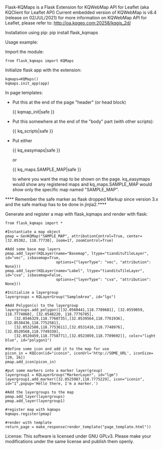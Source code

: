 Flask-KQMaps is a Flask Extension for KQWebMap API for Leaflet (aka KQClient for Leaflet API)
Current embedded version of KQWebMap is v8.4 (release on 02/JUL/2021)
for more information on KQWebMap API for Leaflet, please refer to: http://oa.kqgeo.com:20258/kqgis_2d/

Installation using pip:
pip install flask_kqmaps

Usage example:

Import the module:

    from flask_kqmaps import KQMaps

Initialize flask app with the extension:

    kqmaps=KQMaps()
    kqmaps.init_app(app)

In page templates:
- Put this at the end of the page "header" (or head block)

    {{ kqmap_init|safe }}

- Put this somewhere at the end of the "body" part (with other scripts):

    {{ kq_scripts|safe }}

- Put either 

    {{ kq_easymaps|safe }}
    
  or 
  
    {{ kq_maps.SAMPLE_MAP|safe }}
  
  to where you want the map to be shown on the page. kq_easymaps would show any registered maps and kq_maps.SAMPLE_MAP would show only the specific map named "SAMPLE_MAP".

**** Remember the safe marker as flask dropped Markup since version 3.x and the safe markup has to be done in jinjia2.****


Generate and register a map with flask_kqmaps and render with flask:

    from flask_kqmaps import *

    #Instantiate a map object
    pmap = GenKQMap("SAMPLE_MAP", attributionControl=True, center=[32.05382, 118.77730], zoom=17, zoomControl=True)

    #Add some base map layers
    pmap.add_layer(KQLayer(name="Basemap", ltype="tiandituTileLayer", id="vec", isbasemap=True,
                           options={"layerType": "vec", "attribution": None}))
    pmap.add_layer(KQLayer(name="Label", ltype="tiandituTileLayer", id="cva", isbasemap=False,
                           options={"layerType": "cva", "attribution": None}))

    #Initialize a layergroup
    layergroups = KQLayerGroup("SampleArea", id="lgs")

    #Add Polygon(s) to the layergroup
    layergroups.add_polygon([[32.0560441,118.7789681], [32.0559059, 118.7774060], [32.0548220, 118.7776785],
        [32.0546329,118.7760735],[32.0539564,118.7761936],[32.0538436,118.7752581],
        [32.0532580,118.7753611],[32.0531416,118.7748976],[32.0520568,118.7749330],
        [32.0520459,118.7758771],[32.0523059,118.7789692]], color="light blue", id="polygon1")

    #define some icon and add it to the map for use
    picon_in = KQIcon(id="iconin", iconUrl='http://SOME_URL', iconSize=[29, 26])
    pmap.add_icon(picon_in)

    #put some markers into a marker layer(group)
    layergroup1 = KQLayerGroup("MarkerLayer", id="lgm")
    layergroup1.add_marker([32.0525987,118.7775229], icon="iconin", id="1",popup='Hello there, I'm a marker.')

    #Add the layergroups to the map
    pmap.add_layer(layergroups)
    pmap.add_layer(layergroup1)

    #register map with kqmaps
    kqmaps.register(pmap)

    #render with template
    return_page = make_response(render_template("page_template.html"))


License:
    This software is licensed under GNU GPLv3. Please make your modifications under the same license and publish them openly.
